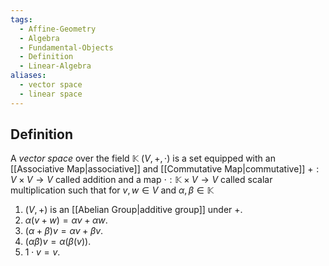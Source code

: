 ```yaml
---
tags:
  - Affine-Geometry
  - Algebra
  - Fundamental-Objects
  - Definition
  - Linear-Algebra
aliases:
  - vector space
  - linear space
---
```

## Definition

A *vector space* over the field $\mathbb{K}$ $(V, + , \cdot)$ is a set equipped with an [[Associative Map|associative]] and [[Commutative Map|commutative]] $+ : V \times V \to V$ called addition and a map $\cdot: \mathbb{K} \times V \to V$ called scalar multiplication such that for $v,w \in V$ and $\alpha,\beta \in \mathbb{K}$
1. $(V, +)$ is an [[Abelian Group|additive group]] under $+$.
2. $\alpha(v + w) = \alpha v + \alpha w.$
3. $(\alpha + \beta)v = \alpha v + \beta v$.
4. $(\alpha \beta)v = \alpha(\beta(v))$.
5. $1\cdot v = v$.
